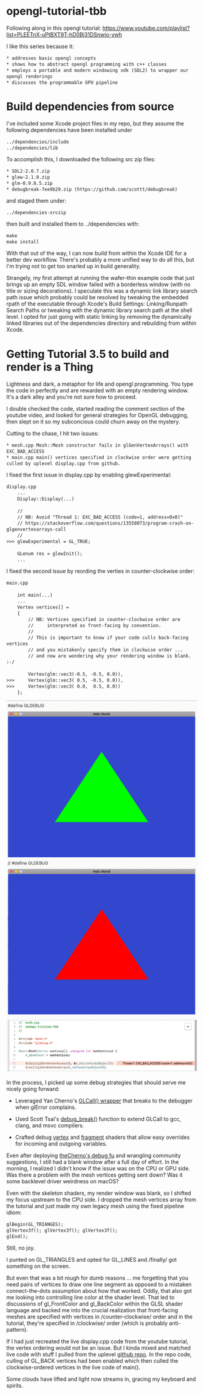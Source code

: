 # opengl-tutorial-tbb

Following along in this opengl tutorial: https://www.youtube.com/playlist?list=PLEETnX-uPtBXT9T-hD0Bj31DSnwio-ywh

I like this series because it:

	* addresses basic opengl concepts
	* shows how to abstract opengl programming with c++ classes
	* employs a portable and modern windowing sdk (SDL2) to wrapper our opengl renderings
	* discusses the programmable GPU pipeline

# Build dependencies from source

I've included some Xcode project files in my repo, but they assume the following dependencies have been installed under

	../dependencies/include
	../dependencies/lib

To accomplish this, I downloaded the following src zip files:

	* SDL2-2.0.7.zip
	* glew-2.1.0.zip
	* glm-0.9.8.5.zip
	* debugbreak-7ee9b29.zip (https://github.com/scottt/debugbreak)

and staged them under:

	../dependencies-srczip

then built and installed them to ../dependencies with:

	make
	make install

With that out of the way, I can now build from within the Xcode IDE for a better dev workflow.  There's probably a more unified way to do all this, but I'm trying not to get too snarled up in build generality.

Strangely, my first attempt at running the wafer-thin example code that just brings up an empty SDL window failed with a borderless window (with no title or sizing decorations).  I speculate this was a dynamic link library search path issue which probably could be resolved by tweaking the embedded rpath of the executable through Xcode's Build Settings: Linking/Runpath Search Paths or tweaking with the dynamic library search path at the shell level.  I opted for just going with static linking by removing the dynamically linked libraries out of the dependencies directory and rebuilding from within Xcode.

# Getting Tutorial 3.5 to build and render is a Thing

Lightness and dark, a metaphor for life and opengl programming.  You type the code in perfectly and are rewarded with an empty rendering window.  It's a dark alley and you're not sure how to proceed.

I double checked the code, started reading the comment section of the youtube video, and looked for general strategies for OpenGL debugging, then slept on it so my subconcious could churn away on the mystery.

Cutting to the chase, I hit two issues:

	* mesh.cpp Mesh::Mesh constructor fails in glGenVertexArrays() with EXC_BAD_ACCESS
	* main.cpp main() vertices specified in clockwise order were getting culled by uplevel display.cpp from github.

I fixed the first issue in display.cpp by enabling glewExperimental:

```
display.cpp
    ...
    Display::Display(...)

    //
    // NB: Avoid "Thread 1: EXC_BAD_ACCESS (code=1, address=0x0)"
    // https://stackoverflow.com/questions/13558073/program-crash-on-glgenvertexarrays-call
    //
>>> glewExperimental = GL_TRUE;
    
    GLenum res = glewInit();
    ...
```

I fixed the second issue by reording the verties in counter-clockwise order:

```
main.cpp

    int main(...)
    ...
    Vertex vertices[] =
    {
        // NB: Vertices specified in counter-clockwise order are
        //     interpreted as front-facing by convention.
        //
        // This is important to know if your code culls back-facing vertices
        // and you mistakenly specify them in clockwise order ...
        // and now are wondering why your rendering window is blank. :-/

        Vertex(glm::vec3(-0.5, -0.5, 0.0)),
>>>     Vertex(glm::vec3( 0.5, -0.5, 0.0)),
>>>     Vertex(glm::vec3( 0.0,  0.5, 0.0))
    };
```

![alt tag](img/tutorial-3.5.png)

In the process, I picked up some debug strategies that should serve me nicely going forward:

* Leveraged Yan Cherno's [GLCall() wrapper](https://github.com/zenglenn42/opengl-tutorial-tbb/blob/master/opengl-tutorial-tbb/gldebug.h) that breaks to the debugger when glError complains.

* Used Scott Tsai's [debug_break()](https://github.com/scottt/debugbreak) function to extend GLCall to gcc, clang, and msvc compilers.

* Crafted debug [vertex](https://github.com/zenglenn42/opengl-tutorial-tbb/blob/master/Resources/debugShader.vs) and [fragment](https://github.com/zenglenn42/opengl-tutorial-tbb/blob/master/Resources/debugShader.fs) shaders that allow easy overrides for incoming and outgoing variables.

Even after deploying [theCherno's debug fu](https://www.youtube.com/watch?v=FBbPWSOQ0-w&index=10&list=PLlrATfBNZ98foTJPJ_Ev03o2oq3-GGOS2) and wrangling community suggestions, I still had a blank window after a full day of effort.  In the morning, I realized I didn't know if the issue was on the CPU or GPU side.  Was there a problem with the mesh vertices getting sent down?  Was it some backlevel driver weirdness on macOS?

Even with the skeleton shaders, my render window was blank, so I shifted my focus upstream to the CPU side.  I dropped the mesh vertices array from the tutorial and just made my own legacy mesh using the fixed pipeline idiom:

```
glBegin(GL_TRIANGES);
glVertex3f(); glVertex3f(); glVertex3f();
glEnd();
```
Still, no joy.

I punted on GL_TRIANGLES and opted for GL_LINES and /finally/ got something on the screen.  

But even that was a bit rough for dumb reasons ... me forgetting that you need pairs of vertices to draw one line segment as opposed to a mistaken connect-the-dots assumption about how that worked.  Oddly, that also got me looking into controlling line color at the shader level.  That led to discussions of gl_FrontColor and gl_BackColor within the GLSL shader language and backed me into the crucial realization that front-facing meshes are specified with vertices in /counter-clockwise/ order and in the tutorial, they're specified in /clockwise/ order (which is probably anti-pattern).

If I had just recreated the live display.cpp code from the youtube tutorial, the vertex ordering would not be an issue. But I kinda mixed and matched live code with stuff I pulled from the uplevel [github repo](https://github.com/BennyQBD/ModernOpenGLTutorial/blob/master/display.cpp#L29).  In the repo code, culling of GL_BACK vertices had been enabled which then culled the clockwise-ordered vertices in the live code of main().

Some clouds have lifted and light now streams in, gracing my keyboard and spirits.
